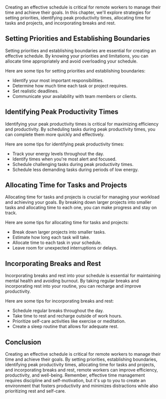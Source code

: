 
Creating an effective schedule is critical for remote workers to manage their time and achieve their goals. In this chapter, we'll explore strategies for setting priorities, identifying peak productivity times, allocating time for tasks and projects, and incorporating breaks and rest.

Setting Priorities and Establishing Boundaries
----------------------------------------------

Setting priorities and establishing boundaries are essential for creating an effective schedule. By knowing your priorities and limitations, you can allocate time appropriately and avoid overloading your schedule.

Here are some tips for setting priorities and establishing boundaries:

- Identify your most important responsibilities.
- Determine how much time each task or project requires.
- Set realistic deadlines.
- Communicate your availability with team members or clients.

Identifying Peak Productivity Times
-----------------------------------

Identifying your peak productivity times is critical for maximizing efficiency and productivity. By scheduling tasks during peak productivity times, you can complete them more quickly and effectively.

Here are some tips for identifying peak productivity times:

- Track your energy levels throughout the day.
- Identify times when you're most alert and focused.
- Schedule challenging tasks during peak productivity times.
- Schedule less demanding tasks during periods of low energy.

Allocating Time for Tasks and Projects
--------------------------------------

Allocating time for tasks and projects is crucial for managing your workload and achieving your goals. By breaking down larger projects into smaller tasks and allocating time to each one, you can make progress and stay on track.

Here are some tips for allocating time for tasks and projects:

- Break down larger projects into smaller tasks.
- Estimate how long each task will take.
- Allocate time to each task in your schedule.
- Leave room for unexpected interruptions or delays.

Incorporating Breaks and Rest
-----------------------------

Incorporating breaks and rest into your schedule is essential for maintaining mental health and avoiding burnout. By taking regular breaks and incorporating rest into your routine, you can recharge and improve productivity.

Here are some tips for incorporating breaks and rest:

- Schedule regular breaks throughout the day.
- Take time to rest and recharge outside of work hours.
- Prioritize self-care activities like exercise or meditation.
- Create a sleep routine that allows for adequate rest.

Conclusion
----------

Creating an effective schedule is critical for remote workers to manage their time and achieve their goals. By setting priorities, establishing boundaries, identifying peak productivity times, allocating time for tasks and projects, and incorporating breaks and rest, remote workers can improve efficiency, productivity, and well-being. Remember, effective time management requires discipline and self-motivation, but it's up to you to create an environment that fosters productivity and minimizes distractions while also prioritizing rest and self-care.
